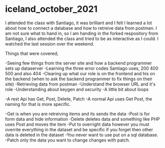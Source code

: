 # iceland_october_2021

I attended the class with Santiago, it was brilliant and I felt I learned a lot about how to connect a database and how to retreive data from postman. 
I am not sure what to hand in, so I am handing in the forked respository from Santiago, I also attended the class and tried to be as interactive as I could. 
I watched the last session over the weekend. 

Things that were covered; 

-Seeing few things from the server site and how a backend programmer sets up dataserver
-Learning the three error codes Santiago uses, 200 400 500 and also 404
-Clearing up what our role is on the frontend and his on the backend (when to ask the backend programmer to fix things on their site) 
-Retrieving data from postman 
-Understand the browser URL and it's role
-Understanding about keygen and security
-A little bit about loops

-A rest Api has Get, Post, Delete, Patch
-A normal Api uses Get Post, the naming for that is more specific. 

-Get is when you are retreiving items and its sends the data
-Post is for form data and hide information
-Delete deletes data and something like PHP uses Post and moves the item
-Put to overright data however you must overrite everything in the dataset and be specific if you forget then other data is deleted in the dataset
-You never want to use put on a sql database.
-Patch only the data you want to change changes with patch. 



